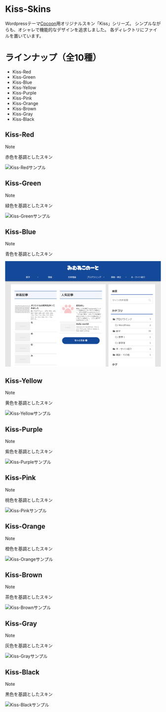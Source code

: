 # Kiss-Skins
Wordpressテーマ[Cocoon](https://wp-cocoon.com/)用オリジナルスキン「Kiss」シリーズ。
シンプルながらも、オシャレで機能的なデザインを追求しました。
各ディレクトリにファイルを置いています。

# ラインナップ（全10種）
- Kiss-Red
- Kiss-Green
- Kiss-Blue
- Kiss-Yellow
- Kiss-Purple
- Kiss-Pink
- Kiss-Orange
- Kiss-Brown
- Kiss-Gray
- Kiss-Black

## Kiss-Red
> [!NOTE]
> 赤色を基調としたスキン

![Kiss-Redサンプル]()

## Kiss-Green
> [!NOTE]
> 緑色を基調としたスキン

![Kiss-Greenサンプル]()

## Kiss-Blue
> [!NOTE]
> 青色を基調としたスキン

![Kiss-Blueサンプル](thumbnails/Screen-Shot-Kiss-Blue.png)

## Kiss-Yellow
> [!NOTE]
> 黄色を基調としたスキン

![Kiss-Yellowサンプル]()

## Kiss-Purple
> [!NOTE]
> 紫色を基調としたスキン

![Kiss-Purpleサンプル]()

## Kiss-Pink
> [!NOTE]
> 桃色を基調としたスキン

![Kiss-Pinkサンプル]()

## Kiss-Orange
> [!NOTE]
> 橙色を基調としたスキン

![Kiss-Orangeサンプル]()

## Kiss-Brown
> [!NOTE]
> 茶色を基調としたスキン

![Kiss-Brownサンプル]()

## Kiss-Gray
> [!NOTE]
> 灰色を基調としたスキン

![Kiss-Grayサンプル]()

## Kiss-Black
> [!NOTE]
> 黒色を基調としたスキン
> 
![Kiss-Blackサンプル]()
